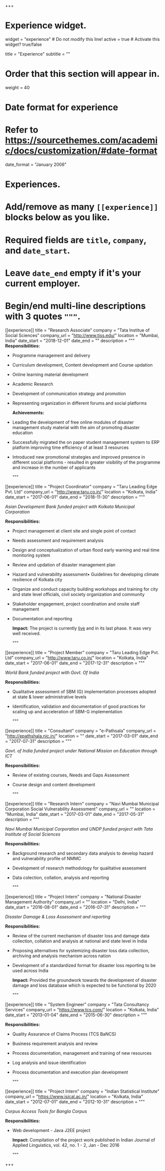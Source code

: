 +++

# Experience widget.

widget = "experience"  # Do not modify this line!
active = true  # Activate this widget? true/false

title = "Experience"
subtitle = ""

# Order that this section will appear in.

weight = 40

# Date format for experience

# Refer to https://sourcethemes.com/academic/docs/customization/#date-format

date_format = "January 2006"

# Experiences.

# Add/remove as many `[[experience]]` blocks below as you like.

# Required fields are `title`, `company`, and `date_start`.

# Leave `date_end` empty if it's your current employer.

# Begin/end multi-line descriptions with 3 quotes `"""`.

[[experience]]
 title = "Research Associate"
 company = "Tata Institue of Social Sciences"
 company_url = "http://www.tiss.edu/"
 location = "Mumbai, India"
 date_start = "2018-12-01"
 date_end = ""
 description = """
 **Responsibilities:**

- Programme management and delivery

- Curriculum development, Content development and Course updation

- Online learning material development

- Academic Research

- Development of communication strategy and promotion

- Representing organization in different forums and social platforms

  **Achievements:**

- Leading the development of free online modules of disaster management study material with the aim of promoting disaster education

- Successfully migrated the on paper student management system to ERP platform improving time efficiency of at least 3 resources

- Introduced new promotional strategies and improved presence in different social platforms - resulted in greater visibility of the programme and increase in the number of applicants

  """

[[experience]]
 title = "Project Coordinator"
 company = "Taru Leading Edge Pvt. Ltd"
 company_url = "http://www.taru.co.in/"
 location = "Kolkata, India"
 date_start = "2017-06-01"
 date_end = "2018-11-30"
 description = """

 _Asian Development Bank funded project with Kolkata Municipal Corporation_

 **Responsibilities:**

- Project management at client site and single point of contact

- Needs assessment and requirement analysis

- Design and conceptualization of urban flood early warning and real time monitoring system

- Review and updation of disaster management plan

- Hazard and vulnerability assessment• Guidelines for developing climate resilience of Kolkata city

- Organize and conduct capacity building workshops and training for city and state level officials, civil society organization and community

- Stakeholder engagement, project coordination and onsite staff management

- Documentation and reporting

  **Impact:** The project is currently [live](https://www.kflood.in/) and in its last phase. It was very well received.

  """

[[experience]]
 title = "Project Member"
 company = "Taru Leading Edge Pvt. Ltd"
 company_url = "http://www.taru.co.in/"
 location = "Kolkata, India"
 date_start = "2017-06-01"
 date_end = "2017-12-31"
 description = """

 _World Bank funded project with Govt. Of India_

 **Responsibilities:**

- Qualitative assessment of SBM (G) implementation processes adopted at state & lower administrative levels

- Identification, validation and documentation of good practices for scaling up and acceleration of SBM-G implementation 

  """

[[experience]]
 title = "Consultant"
 company = "e-Pathsala"
 company_url = "http://epathshala.nic.in/"
 location = ""
 date_start = "2017-03-01"
 date_end = "2017-07-31"
 description = """

 _Govt. of India funded project under National Mission on Education through ICT_

 **Responsibilities:**

- Review of existing courses, Needs and Gaps Assessment

- Course design and content development 

  """

[[experience]]
 title = "Research Intern"
 company = "Navi Mumbai Municipal Corporation Social Vulnerability Assessment"
 company_url = ""
 location = "Mumbai, India"
 date_start = "2017-03-01"
 date_end = "2017-05-31"
 description = """

 _Navi Mumbai Municipal Corporation and UNDP funded project with Tata Institute of Social Sciences_

 **Responsibilities:**

- Background research and secondary data analysis to develop hazard and vulnerability profile of NMMC

- Development of research methodology for qualitative assessment

- Data colection, collation, analysis and reporting

  """

[[experience]]
 title = "Project Intern"
 company = "National Disaster Management Authority"
 company_url = ""
 location = "Delhi, India"
 date_start = "2016-08-01"
 date_end = "2016-07-31"
 description = """

 _Disaster Damage & Loss Assessment and reporting_

 **Responsibilities:**

- Review of the current mechanism of disaster loss and damage data collection, collation and analysis at national and state level in India

- Proposing alternatives for systemizing disaster loss data collection, archiving and analysis mechanism across nation

- Development of a standardized format for disaster loss reporting to be used across India

  **Impact:** Provided the groundwork towards the development of disaster damage and loss database which is expected to be functional by 2020

  """

[[experience]]
 title = "System Engineer"
 company = "Tata Consultancy Services"
 company_url = "https://www.tcs.com/"
 location = "Kolkata, India"
 date_start = "2013-01-04"
 date_end = "2015-06-30"
 description = """

**Responsibilities:**

- Quality Assurance of Claims Process (TCS BaNCS)

- Business requirement analysis and review

- Process documentation, management and training of new resources

- Log analysis and issue identification

- Process documentation and execution plan development

  """

[[experience]]
 title = "Project Intern"
 company = "Indian Statistical Institute"
 company_url = "https://www.isical.ac.in/"
 location = "Kolkata, India"
 date_start = "2012-07-01"
 date_end = "2012-10-31"
 description = """

_Corpus Access Tools for Bangla Corpus_

**Responsibilities:**

- Web development - Java J2EE project

  **Impact:** Compilation of the project work published in Indian Journal of Applied Linguistics, vol. 42, no. 1 - 2, Jan - Dec 2016

  """

+++
